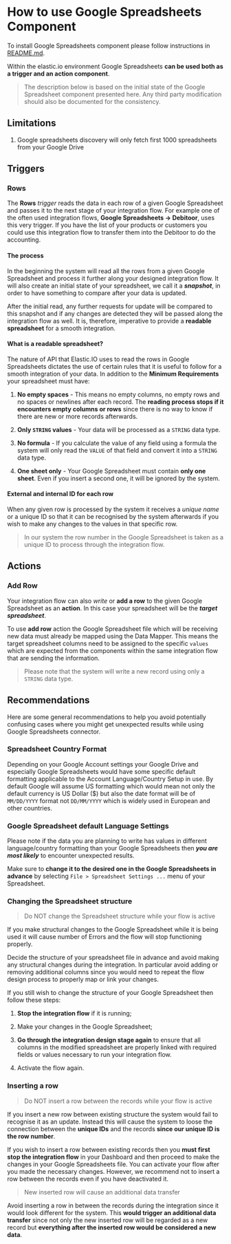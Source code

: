 # How to use Google Spreadsheets Component

To install Google Spreadsheets component please follow instructions in [README.md](https://github.com/elasticio/gspreadsheets/blob/master/README.md).

Within the elastic.io environment Google Spreadsheets **can be used both as a trigger and an action component**. 

> The description below is based on the initial state of the Google Spreadsheet component presented here. Any third party modification should also be documented for the consistency.

## Limitations

1. Google spreadsheets discovery will only fetch first 1000 spreadsheets from your Google Drive

## Triggers

### Rows

The  **Rows** *trigger* reads the data in each row of a given Google Spreadsheet and passes it to the next stage of your integration flow. For example one of the often used integration flows, **Google Spreadsheets &#8594; Debitoor**, uses this very trigger. If you have the list of your products or customers you could use this integration flow to transfer them into the Debitoor to do the accounting. 

#### The process

In the beginning the system will read all the rows from a given Google Spreadsheet and process it further along your designed integration flow. It will also create an initial state of your spreadsheet, we call it a ***snapshot***, in order to have something to compare after your data is updated.

After the initial read, any further requests for update will be compared to this snapshot and if any changes are detected they will be passed along the integration flow as well. It is, therefore, imperative to provide a **readable spreadsheet** for a smooth integration.

#### What is a readable spreadsheet?

The nature of API that Elastic.IO uses to read the rows in Google Spreadsheets dictates the use of certain rules that it is useful to follow for a smooth integration of your data. In addition to the **Minimum Requirements** your spreadsheet must have:   

1. **No empty spaces** - This means no empty columns, no empty rows and no spaces or newlines after each record. The **reading process stops if it encounters empty columns or rows** since there is no way to know if there are new or more records afterwards.

2. **Only `STRING` values** - Your data will be processed as a `STRING` data type.

3. **No formula** - If you calculate the value of any field using a formula the system will only read the `VALUE` of that field and convert it into a `STRING` data type. 

4. **One sheet only** - Your Google Spreadsheet must contain **only one sheet**. Even if you insert a second one, it will be ignored by the system.

#### External and internal ID for each row

When any given row is processed by the system it receives a *unique name* or a unique ID so that it can be recognised by the system afterwards if you wish to make any changes to the values in that specific row.

> In our system the row number in the Google Spreadsheet is taken as a unique ID to process through the integration flow.

## Actions

### Add Row

Your integration flow can also *write* or **add a row** to the given Google Spreadsheet as an **action**. In this case your spreadsheet will be the ***target spreadsheet***.

To use **add row** action the Google Spreadsheet file which will be receiving new data must already be mapped using the Data Mapper. This means the target spreadsheet columns need to be assigned to the specific ```values``` which are expected from the components within the same integration flow that are sending the information.

> Please note that the system will write a new record using only a ``STRING`` data type.

## Recommendations

Here are some general recommendations to help you avoid potentially confusing cases where you might get unexpected results while using Google Spreadsheets connector.

### Spreadsheet Country Format

Depending on your Google Account settings your Google Drive and especially Google Spreadsheets would have some specific default formatting applicable to the Account Language/Country Setup in use. By default Google will assume US formatting which would mean not only the default currency is US Dollar ($) but also the date format will be of ```MM/DD/YYYY``` format not ```DD/MM/YYYY``` which is widely used in European and other countries.

### Google Spreadsheet default Language Settings

Please note if the data you are planning to write has values in different language/country formatting than your Google Spreadsheets then ***you are most likely*** to encounter unexpected results. 

Make sure to **change it to the desired one in the Google Spreadsheets in advance** by selecting ```File > Spreadsheet Settings ...``` menu of your Spreadsheet.

### Changing the Spreadsheet structure

> Do NOT change the Spreadsheet structure while your flow is active

If you make structural changes to the Google Spreadsheet while it is being used it will cause number of Errors and the flow will stop functioning properly.

Decide the structure of your spreadsheet file in advance and avoid making any structural changes during the integration. In particular avoid adding or removing additional columns since you would need to repeat the flow design process to properly map or link your changes.

If you still wish to change the structure of your Google Spreadsheet then follow these steps: 

1. **Stop the integration flow** if it is running;

2. Make your changes in the Google Spreadsheet;
 
3. **Go through the integration design stage again** to ensure that all columns in the modified spreadsheet are properly linked with required fields or values necessary to run your integration flow.
 
4. Activate the flow again.

### Inserting a row

> Do NOT insert a row between the records while your flow is active

If you insert a new row between existing structure the system would fail to recognise it as an update. Instead this will cause the system to loose the connection between the **unique IDs** and the records **since our unique ID is the row number**.

If you wish to insert a row between existing records then you **must first stop the integration flow** in your Dashboard and then proceed to make the changes in your Google Spreadsheets file. You can activate your flow after you made the necessary changes. However, we recommend not to insert a row between the records even if you have deactivated it.

> New inserted row will cause an additional data transfer

Avoid inserting a row in between the records during the integration since it would look different for the system. This **would trigger an additional data transfer** since not only the new inserted row will be regarded as a new record but **everything after the inserted row would be considered a new data**.
